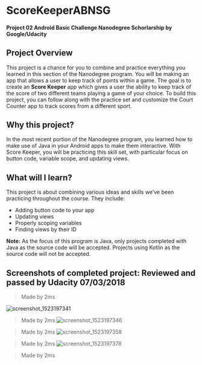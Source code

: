 # ScoreKeeperABNSG
#### Project 02 Android Basic Challenge Nanodegree Schorlarship by Google/Udacity

## Project Overview

This project is a chance for you to combine and practice everything you learned in this section of the Nanodegree program. You will be making an app that allows a user to keep track of points within a game. 
The goal is to create an **Score Keeper** app which gives a user the ability to keep track of the score of two different teams playing a game of your choice. To build this project, you can follow along with the practice set and customize the Court Counter app to track scores from a different sport. 

## Why this project?

In the most recent portion of the Nanodegree program, you learned how to make use of Java in your Android apps to make them interactive. With Score Keeper, you will be practicing this skill set, with particular focus on button code, variable scope, and updating views. 

## What will I learn?

This project is about combining various ideas and skills we’ve been practicing throughout the course. They include:

- Adding button code to your app
- Updating views
- Properly scoping variables
- Finding views by their ID

**Note:** As the focus of this program is Java, only projects completed with Java as the source code will 
be accepted. 
Projects using Kotlin as the source code will not be accepted. 

## Screenshots of completed project: Reviewed and passed by Udacity 07/03/2018

> Made by 2ms

![screenshot_1523197341](https://user-images.githubusercontent.com/31923567/38468614-de5f9490-3b40-11e8-8578-51a6434b43bb.png)

> Made by 2ms
![screenshot_1523197346](https://user-images.githubusercontent.com/31923567/38468616-e1e2eb80-3b40-11e8-99ef-6fbc7eb58652.png)

> Made by 2ms
![screenshot_1523197358](https://user-images.githubusercontent.com/31923567/38468617-e202444e-3b40-11e8-8c3c-abcf84ff197b.png)

> Made by 2ms
![screenshot_1523197378](https://user-images.githubusercontent.com/31923567/38468618-e218d01a-3b40-11e8-85c8-4827792b83f7.png)

> Made by 2ms

